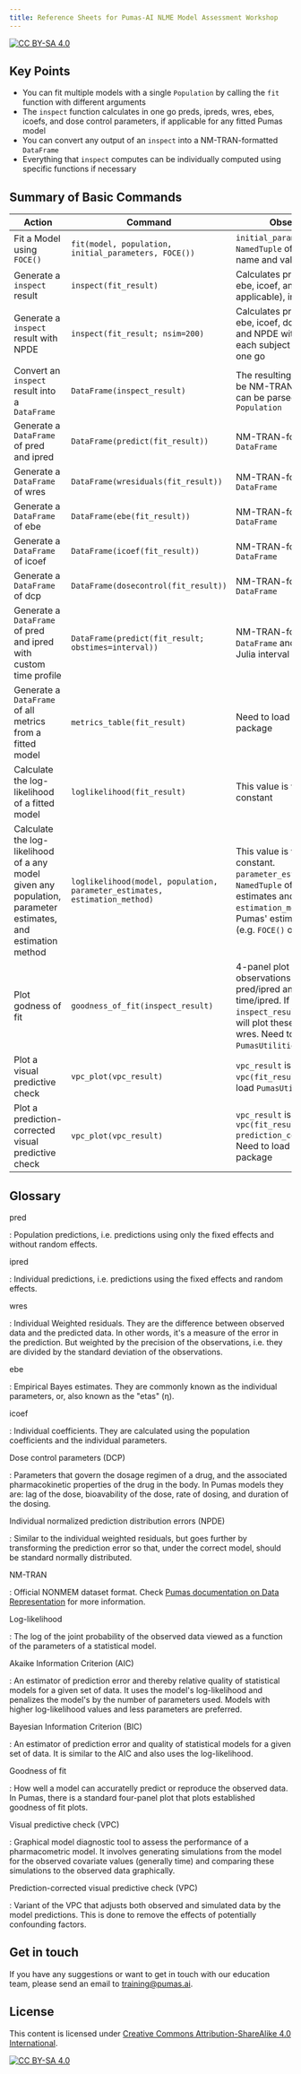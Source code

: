 ```yaml
---
title: Reference Sheets for Pumas-AI NLME Model Assessment Workshop
---
```


[![CC BY-SA 4.0](https://img.shields.io/badge/License-CC%20BY--SA%204.0-lightgrey.svg)](http://creativecommons.org/licenses/by-sa/4.0/)

## Key Points

- You can fit multiple models with a single `Population` by calling the `fit` function with different arguments
- The `inspect` function calculates in one go preds, ipreds, wres, ebes, icoefs, and dose control parameters, if applicable for any fitted Pumas model
- You can convert any output of an `inspect` into a NM-TRAN-formatted `DataFrame`
- Everything that `inspect` computes can be individually computed using specific functions if necessary

## Summary of Basic Commands

| Action | Command | Observations |
| ------ | ------- | ------------ |
| Fit a Model using `FOCE()` | `fit(model, population, initial_parameters, FOCE())` | `initial_parameters` is a `NamedTuple` of parameter name and values |
| Generate a `inspect` result | `inspect(fit_result)` | Calculates pred, ipred, wres, ebe, icoef, and dcp (if applicable), in one go |
| Generate a `inspect` result with NPDE | `inspect(fit_result; nsim=200)` | Calculates pred, ipred, wres, ebe, icoef, dcp (if applicable), and NPDE with 200 times each subject is simulated in one go |
| Convert an `inspect` result into a `DataFrame` | `DataFrame(inspect_result)` | The resulting `DataFrame` will be NM-TRAN-formatted and can be parsed as a `Population` |
| Generate a `DataFrame` of pred and ipred | `DataFrame(predict(fit_result))`                     | NM-TRAN-formatted `DataFrame` |
| Generate a `DataFrame` of wres | `DataFrame(wresiduals(fit_result))` | NM-TRAN-formatted `DataFrame`                                                                                              |
| Generate a `DataFrame` of ebe                  | `DataFrame(ebe(fit_result))` | NM-TRAN-formatted `DataFrame`                                                                                              |
| Generate a `DataFrame` of icoef                | `DataFrame(icoef(fit_result))` | NM-TRAN-formatted `DataFrame` |
| Generate a `DataFrame` of dcp                  | `DataFrame(dosecontrol(fit_result))` | NM-TRAN-formatted `DataFrame` |
| Generate a `DataFrame` of pred and ipred with custom time profile | `DataFrame(predict(fit_result; obstimes=interval))` | NM-TRAN-formatted `DataFrame` and interval is a Julia interval (e.g. `1:10`) |
| Generate a `DataFrame` of all metrics from a fitted model | `metrics_table(fit_result)` | Need to load `PumasUtilities` package |
| Calculate the log-likelihood of a fitted model | `loglikelihood(fit_result)` | This value is with the constant |
| Calculate the log-likelihood of a any model given any population, parameter estimates, and estimation method | `loglikelihood(model, population, parameter_estimates, estimation_method)` | This value is with the constant. `parameter_estimates` is a `NamedTuple` of parameter estimates and `estimation_method` is a Pumas' estimation method (e.g. `FOCE()` or `LaplaceI()`) |
| Plot godness of fit | `goodness_of_fit(inspect_result)` | 4-panel plot with observations versus pred/ipred and wres versus time/ipred. If the `inspect_result` has NPDEs it will plot these instead of wres. Need to load `PumasUtilities` package |
| Plot a visual predictive check | `vpc_plot(vpc_result)` | `vpc_result` is the result of `vpc(fit_result)`. Need to load `PumasUtilities` package |
| Plot a prediction-corrected visual predictive check | `vpc_plot(vpc_result)` | `vpc_result` is the result of `vpc(fit_result; prediction_correction=true)`. Need to load `PumasUtilities` package |

## Glossary

pred

: Population predictions, i.e. predictions using only the fixed effects and without random effects.

ipred

: Individual predictions, i.e. predictions using the fixed effects and random effects.

wres

: Individual Weighted residuals. They are the difference between observed data and the predicted data. In other words, it's a measure of the error in the prediction. But weighted by the precision of the observations, i.e. they are divided by the standard deviation of the observations.

ebe

: Empirical Bayes estimates. They are commonly known as the individual parameters, or, also known as the "etas" (η).

icoef

: Individual coefficients. They are calculated using the population coefficients and the individual parameters.

Dose control parameters (DCP)

: Parameters that govern the dosage regimen of a drug, and the associated pharmacokinetic properties of the drug in the body. In Pumas models they are: lag of the dose, bioavability of the dose, rate of dosing, and duration of the dosing.

Individual normalized prediction distribution errors (NPDE)

: Similar to the individual weighted residuals, but goes further by transforming the prediction error so that, under the correct model, should be standard normally distributed.

NM-TRAN

: Official NONMEM dataset format. Check [Pumas documentation on Data Representation](https://docs.pumas.ai/stable/basics/data_representation) for more information.

Log-likelihood

: The log of the joint probability of the observed data viewed as a function of the parameters of a statistical model.

Akaike Information Criterion (AIC)

: An estimator of prediction error and thereby relative quality of statistical models for a given set of data. It uses the model's log-likelihood and penalizes the model's by the number of parameters used. Models with higher log-likelihood values and less parameters are preferred.

Bayesian Information Criterion (BIC)

: An estimator of prediction error and quality of statistical models for a given set of data. It is similar to the AIC and also uses the log-likelihood.

Goodness of fit

: How well a model can accuratelly predict or reproduce the observed data. In Pumas, there is a standard four-panel plot that plots established goodness of fit plots.

Visual predictive check (VPC)

: Graphical model diagnostic tool to assess the performance of a pharmacometric model. It involves generating simulations from the model for the observed covariate values (generally time) and comparing these simulations to the observed data graphically.

Prediction-corrected visual predictive check (VPC)

: Variant of the VPC that adjusts both observed and simulated data by the model predictions. This is done to remove the effects of potentially confounding factors.

## Get in touch

If you have any suggestions or want to get in touch with our education team,
please send an email to <training@pumas.ai>.

## License

This content is licensed under [Creative Commons Attribution-ShareAlike 4.0 International](http://creativecommons.org/licenses/by-sa/4.0/).

[![CC BY-SA 4.0](https://licensebuttons.net/l/by-sa/4.0/88x31.png)](http://creativecommons.org/licenses/by-sa/4.0/)
